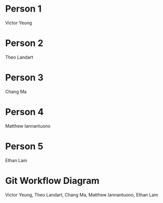 # Person 1
Victor Yeung

# Person 2
Theo Landart

# Person 3
Chang Ma

# Person 4
Matthew Iannantuono

# Person 5
Ethan Lam

# Git Workflow Diagram
Victor Yeung, Theo Landart, Chang Ma, Matthew Iannantuono, Ethan Lam
